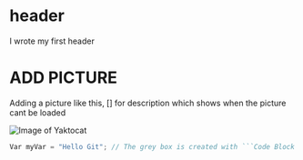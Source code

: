 # header
I wrote my first header
# ADD PICTURE
Adding a picture like this, [] for description which shows when the picture cant be loaded

![Image of Yaktocat](https://octodex.github.com/images/yaktocat.png)

```javascript
Var myVar = "Hello Git"; // The grey box is created with ```Code Block ```
```
